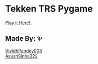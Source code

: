 # Tekken TRS Pygame



<a href="https://replit.com/@VividhPandey/tekkenGoD#main.py" target="_blank">Play it Here!!</a>



## Made By: ✨

<div>


  <a href="https://github.com/VividhPandey003" alt="VividhPandey003" >VividhPandey003</a>
  <br>
  <a href="https://github.com/Ayushsinha322" alt="Ayushsinha322" > AyushSinha322 </a>

</div>
